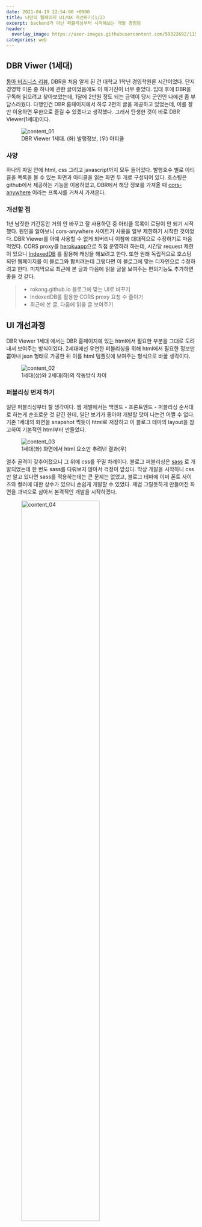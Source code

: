 ```yaml
---
date: 2021-04-19 22:54:00 +0900
title: 나만의 웹페이지 UI/UX 개선하기(1/2)
excerpt: backend가 아닌 퍼블리싱부터 시작해보는 개발 경험담
header:
  overlay_image: https://user-images.githubusercontent.com/59322692/115428336-4177b100-a23d-11eb-96e8-285df511450e.png
categories: web
---
```


## DBR Viwer (1세대)
[동아 비즈니스 리뷰](https://dbr.donga.com/), DBR을 처음 알게 된 건 대학교 1학년 경영학원론 시간이었다. 단지 경영학 이론 중 하나에 관한
글이었음에도 이 매거진이 너무 좋았다. 입대 후에 DBR을 구독해 읽으려고 찾아보았는데, 1달에 2만원 정도 되는 금액이 당시 군인인 나에겐 좀 부담스러웠다.
다행인건 DBR 홈페이지에서 하루 2편의 글을 제공하고 있었는데, 이를 잘만 이용하면 무한으로 즐길 수 있겠다고 생각했다. 그래서 탄생한 것이 바로 DBR Viewer(1세대)이다.

<figure>
  <img src="https://user-images.githubusercontent.com/59322692/115415400-d8d70700-a231-11eb-8273-201a37d18f52.png"
       alt="content_01">
  <figcaption>DBR Viewer 1세대. (좌) 발행정보, (우) 아티클</figcaption>
</figure>

### 사양
하나의 파일 안에 html, css 그리고 javascript까지 모두 들어있다. 발행호수 별로 아티클을 목록을 볼 수 있는 화면과 아티클을 읽는 화면 두 개로 구성되어 있다.
호스팅은 github에서 제공하는 기능을 이용하였고, DBR에서 해당 정보를 가져올 때 [cors-anywhere](https://github.com/Rob--W/cors-anywhere) 이라는 프록시를 거쳐서 가져온다.

### 개선할 점
1년 남짓한 기간동안 거의 안 바꾸고 잘 사용하던 중 아티클 목록이 로딩이 안 되기 시작했다. 원인을 알아보니 cors-anywhere 사이트가 사용을 일부
제한하기 시작한 것이었다. DBR Viewer를 아예 사용할 수 없게 되버리니 이참에 대대적으로 수정하기로 마음먹었다.
CORS proxy를 [herokuapp](https://www.heroku.com)으로 직접 운영하려 하는데, 시간당 request 제한이 있으니 [IndexedDB](https://developer.mozilla.org/ko/docs/Web/API/IndexedDB_API)
를 활용해 캐싱을 해보려고 한다. 또한 원래 독립적으로 호스팅되던 웹페이지를 이 블로그와 합치려는데 그렇다면 이 블로그에 맞는 디자인으로 수정하려고 한다.
미지막으로 최근에 본 글과 다음에 읽을 글을 보여주는 편의기능도 추가하면 좋을 것 같다.

> - rokong.github.io 블로그에 맞는 UI로 바꾸기
> - IndexedDB를 활용한 CORS proxy 요청 수 줄이기
> - 최근에 본 글, 다음에 읽을 글 보여주기

## 	UI 개선과정

DBR Viewer 1세대 에서는 DBR 홈페이지에 있는 html에서 필요한 부분을 그대로 도려내서 보여주는 방식이었다.
2세대에선 유연한 퍼블리싱을 위해 html에서 필요한 정보만 뽑아내 json 형태로 가공한 뒤 이를 html 템플릿에 보여주는 형식으로 바꿀 생각이다.

<figure>
  <img src="https://user-images.githubusercontent.com/59322692/115421669-1b4f1280-a237-11eb-9e12-5acf4cfe8b02.png"
       alt="content_02">
  <figcaption>1세대(상)와 2세대(하)의 작동방식 차이</figcaption>
</figure>

### 퍼블리싱 먼저 하기

일단 퍼블리싱부터 할 생각이다. 웹 개발에서는 백엔드 - 프론트엔드 - 퍼블리싱 순서대로 하는게 순조로운 것 같긴 한데, 일단 보기가 좋아야 개발할 맛이
나는건 어쩔 수 없다. 기존 1세대의 화면을 snapshot 찍듯이 html로 저장하고 이 블로그 테마의 layout을 참고하여 기본적인 html부터 만들었다.

<figure>
  <img src="https://user-images.githubusercontent.com/59322692/115423432-c6ac9700-a238-11eb-956d-556e7eedc899.png"
       alt="content_03">
  <figcaption>1세대(좌) 화면에서 html 요소만 추려낸 결과(우)</figcaption>
</figure>

얼추 골격이 갖추어졌으니 그 위에 css를 꾸밀 차례이다. 블로그 퍼블리싱은 [sass](https://sass-lang.com/) 로 개발되었는데 한 번도 sass를 다뤄보지 않아서 걱정이 앞섰다.
막상 개발을 시작하니 css만 알고 있다면 sass를 적용하는데는 큰 문제는 없었고, 블로그 테마에 이미 폰트 사이즈와 컬러에 대한 상수가 있으니
손쉽게 개발할 수 있었다. 제법 그럴듯하게 만들어진 화면을 과녁으로 삼아서 본격적인 개발을 시작하겠다.

<figure>
  <img src="https://user-images.githubusercontent.com/59322692/115424006-3cb0fe00-a239-11eb-8219-40bb26406f0f.png"
       alt="content_04"
       style="width: 70%">
  <figcaption>블로그 레이아웃을 참고하기 위한 퍼블리싱 전용 페이지</figcaption>
</figure>

### json 데이터 만들기

frontend에서 봤을 때 1세대에서 2세대로의 가장 큰 변화는 IndexedDB이다. 아티클 목록이나 본문에 관한 정보를 html 뭉텅이가 아니라
json형태로 들고 있어야 이들을 잘 활용할 수 있을 것이다. 그래서 DBR 홈페이지에서 json을 추출하려고 하는데, 만약 그렇게 하게 된다면 frontend에서
backend로의 개발과정을 벗어나버린다. 이 문제를 해결하는 방법으로 떠올린 것이 일단 json 파일을 만드는 것이다. json으로 파싱을 했던, IndexedDB에다
캐싱을 했던 간에 javascript 입장에서는 결국엔 json 형식의 데이터를 전달받을 뿐이다. backend의 세부 로직은 건너뛰고 발행정보와 아티클 정보를
담고 있는 *.json 파일을 만들었다. 그리고 일단은 1세대에서 사용하던 방식인 ajax로 json 데이터를 가져오도록 한다.

<figure>
  <img src="https://user-images.githubusercontent.com/59322692/115425304-79c9c000-a23a-11eb-9a50-255bef6b23aa.png"
       alt="content_05">
  <figcaption>기존 backend 설계(상)와 frontend 개발에 쓰일 방식(하)</figcaption>
</figure>

### html template 추출

화면 렌더링을 할 때 가장 기초적인 방법은 모든 html을 만들어 둔 채 json에서 뽑은 정보를 가지고 text를 집어넣는 것이다. 하지만 아티클 목록 개수나
다음에 읽을 글과 같이 json 데이터에 따라 html 자체가 달라지는 상황이 생기므로 데이터를 넣기 전에 html을 그린다는 것은 불가능하다.
고정된 요소들은 미리 html로 그려놓는다 치고, 변할 수 있는 요소에 대해서는 [html template](https://developer.mozilla.org/ko/docs/Web/HTML/Element/template)
을 활용하여 동적으로 생성할 계획이다.

```html
<!-- table of contents(TOC)에 쓰일 요소 -->
<template id="toc">
    <nav class="toc">
        <header>
            <h4 class="nav__title">
                <i class="fas fa-file-alt"></i>
                최근 본 글들
            </h4>
        </header>
        <ul class="toc__menu">
        </ul>
    </nav>
</template>

<!-- TOC 안에 있는 항목 -->
<template id="tocItem">
    <li>
        <a href=""></a>
    </li>
</template>

<!-- 발행정보 내 아티클 목록 -->
<template id="articleEl">
    <li>
        <a class="article_title">
            <span class="category"></span>
            <span class="title"></span>
            <span class="name"></span>
        </a>
    </li>
</template>
```
### loadPage 함수와 eventListener

어느정도 페이지 골격과 template까지 만들었으니 본격적으로 javascript를 통해 화면에 그릴 차례이다. 일단 이미 페이지에 그려진 html에 대해서는 
innerText나 setAttribute 등으로 데이터를 뿌려놓았다. 동적으로 만들 부분은 아래와 같이 template를 복제하여 화면에 그려넣는다.

```javascript
/* 발행정보에 있는 아티클 목록 생성하기 */
let ulWrapper = document.createElement('ul');           //항목들의 parent 요소
let template = document.getElementById('articleEl');    //template 요소
pub.articleList.forEach(function (article, index) {
    //template 요소 복사
    let articleEl = document.importNode(template.content, true);
    
    //요소 안에 정보 집어넣기
    articleEl.querySelector('a').href = single.getUrlById(article.id);
    articleEl.querySelector('.category').innerText = article.category;
    articleEl.querySelector('.title').innerText = article.title;
    articleEl.querySelector('.name').innerText = article.author;
    
    //각 항목들을 parent에 append
    ulWrapper.append(articleEl);
});
```

화면을 그릴 함수를 다 만들었으면 html의 eventListner에 바인드 할 차례이다. 발행정보를 보는 화면에서 페이지를 그릴 상황은 다음과 같다.
첫번째는 처음 페이지가 로딩될 때, 두번째는 다른 발행정보를 조회할 때 이다. 나는 어떤 발행정보를 조회하는 지를 url의 hash에 넣어서 표현할 예정이기
때문에 [window.onload](https://developer.mozilla.org/en-US/docs/Web/API/GlobalEventHandlers/onload) 와
[window.onhashchange](https://developer.mozilla.org/en-US/docs/Web/API/WindowEventHandlers/onhashchange) 에 다음과 같은 이벤트를 걸었다.

```javascript
window.onload = function(){
    //onload event는 onhashchange를 trigger
    window.onhashchange(undefined);
}

window.onhashchange = function(){
    //현재 location을 가지고 발행번호 가져오기
    const pubNumber = getPubNumberByHash(window.location.hash);
    
    //화면 그리기
    loadPage(pubNumber);
}
```
